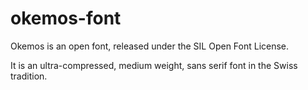 okemos-font
===========

Okemos is an open font, released under the SIL Open Font License.

It is an ultra-compressed, medium weight, sans serif font in the Swiss tradition.